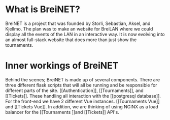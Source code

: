 # What is BreiNET?
BreiNET is a project that was founded by Storli, Sebastian, Aksel, and Kjellmo. The plan was to make an website for BreiLAN where we could display all the events of the LAN in an interactive way. It is now evolving into an almost full-stack website that does more than just show the tournaments.

# Inner workings of BreiNET
Behind the scenes; BreiNET is made up of several components. There are three different flask scripts that will all be running and be responsible for different parts of the site. [[Authentication]], [[Tournaments]], and [[Tickets]]. These handling all interaction with the [[postgresql database]]. For the front-end we have 2 different Vue instances. [[Tournaments Vue]] and [[Tickets Vue]].  In addition, we are thinking of using NGINX as a load balancer for the [[Tournaments ]]and [[Tickets]] API's. 